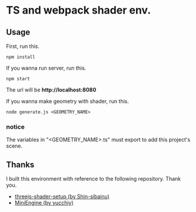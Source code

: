 # TS and webpack shader env.

## Usage

First, run this.

```shell:shell
npm install
```

If you wanna run server, run this.

```shell:shell
npm start
```

The url will be **http://localhost:8080**

If you wanna make geometry with shader, run this.

```shell:shell
node generate.js <GEOMETRY_NAME>
```

### notice

The variables in "<GEOMETRY_NAME>.ts" must export to add this project's scene.

## Thanks

I built this environment with reference to the following repository. Thank you.

- [threejs-shader-setup (by Shin-sibainu)](https://github.com/Shin-sibainu/threejs-shader-setup)
- [MiniEngine (by yucchiy)](https://github.com/yucchiy/MiniEngine)

